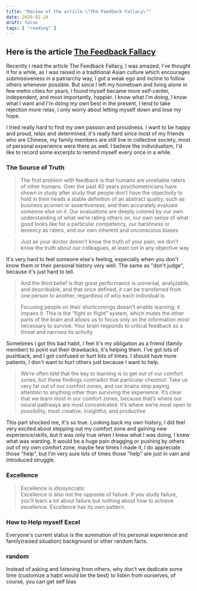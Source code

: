 ```yaml
---
title: "Review of the article \"The Feedback Fallacy\""
date: 2020-02-10
draft: false
tags: [ "reading" ]
---
```


## Here is the article [The Feedback Fallacy](https://hbr.org/2019/03/the-feedback-fallacy)

Recently I read the article The Feedback Fallacy, I was amazed, I've thought it for a while, as I was raised in a traditional Asian culture which encourages submissiveness in a patriarchy way, I got a weak ego and incline to follow others whenever possible. But since I left my hometown and living alone in few metro cities for years, I found myself became more self-center, independent, and most importantly, happier. I know what I'm doing, I know what I want and I'm doing my own best in the present, I tend to take rejection more relax, I only worry about letting myself down and lose my hope. 

I tried really hard to find my own passion and proudness. I want to be happy and proud, relax and determined, it's really hard since most of my friends who are Chinese, my family members are still live in collective society, most of personal experience were there as well. I believe the individualism, I'd like to record some excerpts to remind myself every once in a while.

### The Source of Truth
> The first problem with feedback is that humans are unreliable raters of other humans. Over the past 40 years psychometricians have shown in study after study that people don’t have the objectivity to hold in their heads a stable definition of an abstract quality, such as business acumen or assertiveness, and then accurately evaluate someone else on it. Our evaluations are deeply colored by our own understanding of what we’re rating others on, our own sense of what good looks like for a particular competency, our harshness or leniency as raters, and our own inherent and unconscious biases

> Just as your doctor doesn’t know the truth of your pain, we don’t know the truth about our colleagues, at least not in any objective way

It's very hard to feel someone else's feeling, especially when you don't know them or their personal history very well. The same as "don't judge", because it's just hard to tell. 

> And the third belief is that great performance is universal, analyzable, and describable, and that once defined, it can be transferred from one person to another, regardless of who each individual is.


> Focusing people on their shortcomings doesn't enable learning; it impairs it.
> This is the “fight or flight” system, which mutes the other parts of the brain and allows us to focus only on the information most necessary to survive. Your brain responds to critical feedback as a threat and narrows its activity

Sometimes I got this bad habit, I feel it's my obligation as a friend (family member) to point out their drawbacks, it's helping them. I've got lots of pushback, and I got confused or hurt lots of times. I should have more patients, I don't want to hurt others just because I want to help.   


> We’re often told that the key to learning is to get out of our comfort zones, but these findings contradict that particular chestnut: Take us very far out of our comfort zones, and our brains stop paying attention to anything other than surviving the experience. It’s clear that we learn most in our comfort zones, because that’s where our neural pathways are most concentrated. It’s where we’re most open to possibility, most creative, insightful, and productive  

This part shocked me, it's so true. Looking back my own history, I did feel very excited about stepping out my comfort zone and gaining new experience/skills, but it was only true when I knew what I was doing, I knew what was wanting. It would be a huge pain dragging or pushing by others out of my own comfort zone, maybe few times I made it, I do appreciate those "help", but I'm very sure lots of times those "help" are just in vain and introduced struggle.

### Excellence

> Excellence is idiosyncratic  
> Excellence is also not the opposite of failure. If you study failure, you’ll learn a lot about failure but nothing about how to achieve excellence. Excellence has its own pattern.

### How to Help myself Excel


Everyone's current status is the summation of his personal experience and family(raised situation) background or other random facts.  

### random 

Instead of asking and listening from others, why don't we dedicate some time (customize a habit would be the best) to listen from ourselves, of course, you can get self bias  

